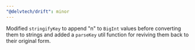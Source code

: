 ```yaml
---
"@delvtech/drift": minor
---
```


Modified `stringifyKey` to append "n" to `BigInt` values before converting them to strings and added a `parseKey` util function for reviving them back to their original form.
